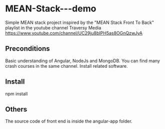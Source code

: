 # MEAN-Stack---demo
 Simple MEAN stack project inspired by the "MEAN Stack Front To Back" playlist in the youtube channel Traversy Media 
 https://www.youtube.com/channel/UC29ju8bIPH5as8OGnQzwJyA
 

## Preconditions
Basic understanding of Angular, NodeJs and MongoDB. You can find many crash courses in the same channel.
Install related software.

## Install
npm install

## Others
The source code of front end is inside the angular-app folder.

 
